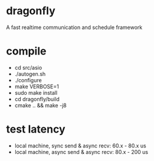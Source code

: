 # dragonfly
A fast realtime communication and schedule framework

# compile
 - cd src/asio
 - ./autogen.sh
 - ./configure
 - make VERBOSE=1
 - sudo make install
 - cd dragonfly/build
 - cmake .. && make -j8



# test latency
 - local machine, sync send & async recv: 60.x - 80.x us
 - local machine, async send & async recv: 80.x - 200 us


